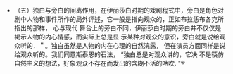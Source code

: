 - （五）独白与旁白的间离作用，在伊丽莎白时期的戏剧程式中，旁白是角色对剧中人物和事件所作的局外评述，它一般是指向观众的，正如布拉恁布各克所指出的那样， 心与现代 舞台上的旁白不同，伊丽莎白时期的旁白井不仅仅是褐示人物的内心情感，而实际上总是显 示某种对观众的意识，旁白就是说给观众听的．＂。独白虽然是人物的内在心理的自然浣露， 但在演员方面同样是说给观众听的。我们同意斯泰恩的石法， “独白总是对观众讲的，它决 不是筷仿自然主义的想法，好象观众不存在而发出的含糊不活的咕吹. "®
